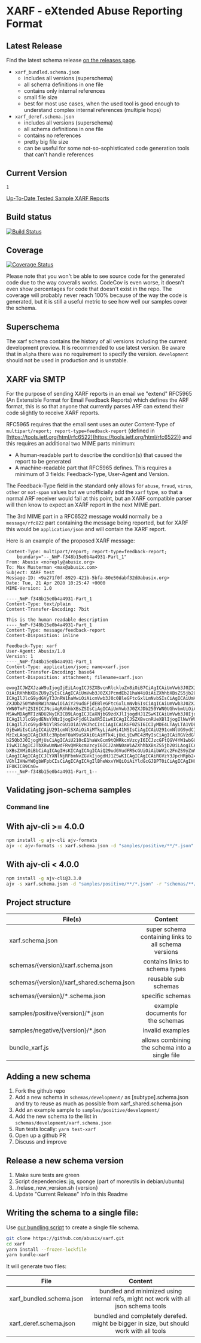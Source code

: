 # XARF - eXtended Abuse Reporting Format

## Latest Release

Find the latest schema release [on the releases page](https://github.com/abusix/xarf/releases).

- `xarf_bundled.schema.json`
  - includes all versions (superschema)
  - all schema definitions in one file
  - contains only internal references
  - small file size
  - best for most use cases, when the used tool is good enough to understand complex internal references (multiple hops)
- `xarf_deref.schema.json`
  - includes all versions (superschema)
  - all schema definitions in one file
  - contains no references
  - pretty big file size
  - can be useful for some not-so-sophisticated code generation tools that can't handle references

## Current Version

`1`

[Up-To-Date Tested Sample XARF Reports](samples/positive/1)

## Build status

[![Build Status](https://img.shields.io/github/workflow/status/abusix/xarf/xarf-ci/master)](https://github.com/abusix/xarf/actions?query=workflow%3Axarf-ci)

## Coverage

[![Coverage Status](https://img.shields.io/codecov/c/github/abusix/xarf)](https://codecov.io/gh/abusix/xarf/branch/master)

Please note that you won't be able to see source code for the generated code due to the way coveralls works. CodeCov is even worse, it doesn't even show percentages for code that doesn't exist in the repo.
The coverage will probably never reach 100% because of the way the code is generated, but it is still a useful metric to see how well our samples cover the schema.

## Superschema

The xarf schema contains the history of all versions including the current development preview. It is recommended to use latest version.
Be aware that in `alpha` there was no requirement to specify the version. `development` should not be used in production and is unstable.

## XARF via SMTP

For the purpose of sending XARF reports in an email we "extend" RFC5965 (An Extensible Format for Email Feedback Reports) which defines the ARF format, this is so that anyone that currently parses ARF can extend their code slightly to receive XARF reports.

RFC5965 requires that the email sent uses an outer Content-Type of `multipart/report; report-type=feedback-report` (defined in [https://tools.ietf.org/html/rfc6522](https://tools.ietf.org/html/rfc6522)) and this requires an additional two MIME parts minimum:

- A human-readable part to describe the condition(s) that caused the report to be generated
- A machine-readable part that RFC5965 defines. This requires a minimum of 3 fields: Feedback-Type, User-Agent and Version.

The Feedback-Type field in the standard only allows for `abuse`, `fraud`, `virus`, `other` or `not-spam` values but we unofficially add the `xarf` type, so that a normal ARF receiver would fail at this point, but an XARF compatible parser will then know to expect an XARF report in the next MIME part.

The 3rd MIME part in a RFC6522 message would normally be a `message/rfc822` part containing the message being reported, but for XARF this would be `application/json` and will contain the XARF report.

Here is an example of the proposed XARF message:

```
Content-Type: multipart/report; report-type=feedback-report;
    boundary="--_NmP-f348b15e0b4a4931-Part_1"
From: Abusix <noreply@abusix.org>
To: Max Musterman <max@abusix.com>
Subject: XARF test
Message-ID: <9a271f0f-8929-421b-5bfa-80e50dabf32d@abusix.org>
Date: Tue, 21 Apr 2020 10:25:47 +0000
MIME-Version: 1.0

----_NmP-f348b15e0b4a4931-Part_1
Content-Type: text/plain
Content-Transfer-Encoding: 7bit

This is the human readable description
----_NmP-f348b15e0b4a4931-Part_1
Content-Type: message/feedback-report
Content-Disposition: inline

Feedback-Type: xarf
User-Agent: Abusix/1.0
Version: 1
----_NmP-f348b15e0b4a4931-Part_1
Content-Type: application/json; name=xarf.json
Content-Transfer-Encoding: base64
Content-Disposition: attachment; filename=xarf.json

ewogICJWZXJzaW9uIjogIjEiLAogICJSZXBvcnRlckluZm8iOiB7CiAgICAiUmVwb3J0ZXJPcmci
OiAiRXhhbXBsZU9yZyIsCiAgICAiUmVwb3J0ZXJPcmdEb21haW4iOiAiZXhhbXBsZS5jb20iLAog
ICAgIlJlcG9ydGVyT3JnRW1haWwiOiAicmVwb3J0c0BleGFtcGxlLmNvbSIsCiAgICAiUmVwb3J0
ZXJDb250YWN0RW1haWwiOiAiY29udGFjdEBleGFtcGxlLmNvbSIsCiAgICAiUmVwb3J0ZXJDb250
YWN0TmFtZSI6ICJNci4gRXhhbXBsZSIsCiAgICAiUmVwb3J0ZXJDb250YWN0UGhvbmUiOiAiKyAw
MSAwMDAgMTIzNDU2NyIKICB9LAogICJEaXNjbG9zdXJlIjogdHJ1ZSwKICAiUmVwb3J0Ijogewog
ICAgIlJlcG9ydENsYXNzIjogIkFjdGl2aXR5IiwKICAgICJSZXBvcnRUeXBlIjogIlNwYW0iLAog
ICAgIlJlcG9ydFN1YlR5cGUiOiAiVHJhcCIsCiAgICAiRGF0ZSI6ICIyMDE4LTAyLTA1VDE0OjE3
OjEwWiIsCiAgICAiU291cmNlSXAiOiAiMTkyLjAuMi41NSIsCiAgICAiU291cmNlUG9ydCI6IDU0
MzIxLAogICAgIkRlc3RpbmF0aW9uSXAiOiAiMTk4LjUxLjEwMC4zMyIsCiAgICAiRGVzdGluYXRp
b25Qb3J0IjogMjUsCiAgICAiU210cE1haWxGcm9tQWRkcmVzcyI6ICJzcGFtQGV4YW1wbGUuY29t
IiwKICAgICJTbXRwUmNwdFRvQWRkcmVzcyI6ICJ2aWN0aW1AZXhhbXBsZS5jb20iLAogICAgIlNh
bXBsZXMiOiBbCiAgICAgIHsKICAgICAgICAiQ29udGVudFR5cGUiOiAibWVzc2FnZS9yZmM4MjIi
LAogICAgICAgICJCYXNlNjRFbmNvZGVkIjogdHJ1ZSwKICAgICAgICAiRGVzY3JpcHRpb24iOiAi
VGhlIHNwYW0gbWFpbCIsCiAgICAgICAgIlBheWxvYWQiOiAiYldGcGJBPT0iCiAgICAgIH0KICAg
IF0KICB9Cn0=
----_NmP-f348b15e0b4a4931-Part_1--
```

## Validating json-schema samples

### Command line

## With ajv-cli >= 4.0.0

```bash
npm install -g ajv-cli ajv-formats
ajv -c ajv-formats -s xarf.schema.json -d "samples/positive/**/*.json" -r "schemas/**/*.schema.json"
```

## With ajv-cli < 4.0.0

```bash
npm install -g ajv-cli@3.3.0
ajv -s xarf.schema.json -d "samples/positive/**/*.json" -r "schemas/**/*.schema.json"
```

## Project structure

| File(s)                                   |                       Content                        |
| ----------------------------------------- | :--------------------------------------------------: |
| xarf.schema.json                          | super schema containing links to all schema versions |
| schemas/{version}/xarf.schema.json        |            contains links to schema types            |
| schemas/{version}/xarf_shared.schema.json |                 reusable sub schemas                 |
| schemas/{version}/\*.schema.json          |                   specific schemas                   |
| samples/positive/{version}/\*.json        |          example documents for the schemas           |
| samples/negative/{version}/\*.json        |                   invalid examples                   |
| bundle_xarf.js                            |    allows combining the schema into a single file    |

## Adding a new schema

1. Fork the github repo
1. Add a new schema in `schemas/development/` as [subtype].schema.json and try to reuse as much as possible from xarf_shared.schema.json
1. Add an example sample to `samples/positive/development/`
1. Add the new schema to the list in `schemas/development/xarf.schema.json`
1. Run tests locally: `yarn test-xarf`
1. Open up a github PR
1. Discuss and improve

## Release a new schema version

1. Make sure tests are green
1. Script dependencies: jq, sponge (part of moreutils in debian/ubuntu)
1. ./relase_new_version.sh {version}
1. Update "Current Release" Info in this Readme

## Writing the schema to a single file:

Use [our bundling script](bundle_xarf.js) to create a single file schema.

```bash
git clone https://github.com/abusix/xarf.git
cd xarf
yarn install --frozen-lockfile
yarn bundle-xarf
```

It will generate two files:

| File                     |                                         Content                                         |
| ------------------------ | :-------------------------------------------------------------------------------------: |
| xarf_bundled.schema.json |  bundled and minimized using internal refs, might not work with all json schema tools   |
| xarf_deref.schema.json   | bundled and completely derefed. might be bigger in size, but should work with all tools |
